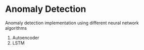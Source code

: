 # Anomaly Detection
Anomaly detection implementation using different neural network algorithms
1. Autoencoder
2. LSTM
